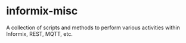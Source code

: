 # informix-misc

A collection of scripts and methods to perform various activities within Informix, REST, MQTT, etc.
